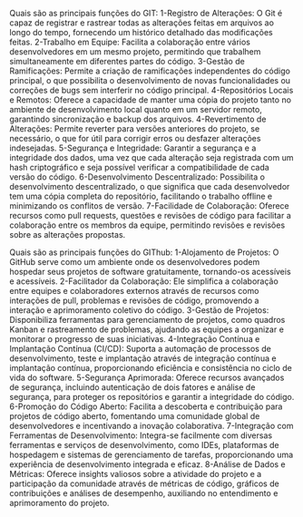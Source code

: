 Quais são as principais funções do GIT:
1-Registro de Alterações: O Git é capaz de registrar e rastrear todas as alterações feitas em arquivos ao longo do tempo, fornecendo um histórico detalhado das modificações feitas.
2-Trabalho em Equipe: Facilita a colaboração entre vários desenvolvedores em um mesmo projeto, permitindo que trabalhem simultaneamente em diferentes partes do código.
3-Gestão de Ramificações: Permite a criação de ramificações independentes do código principal, o que possibilita o desenvolvimento de novas funcionalidades ou correções de bugs sem interferir no código principal.
4-Repositórios Locais e Remotos: Oferece a capacidade de manter uma cópia do projeto tanto no ambiente de desenvolvimento local quanto em um servidor remoto, garantindo sincronização e backup dos arquivos.
4-Revertimento de Alterações: Permite reverter para versões anteriores do projeto, se necessário, o que for útil para corrigir erros ou desfazer alterações indesejadas.
5-Segurança e Integridade: Garantir a segurança e a integridade dos dados, uma vez que cada alteração seja registrada com um hash criptográfico e seja possível verificar a compatibilidade de cada versão do código.
6-Desenvolvimento Descentralizado: Possibilita o desenvolvimento descentralizado, o que significa que cada desenvolvedor tem uma cópia completa do repositório, facilitando o trabalho offline e minimizando os conflitos de versão.
7-Facilidade de Colaboração: Oferece recursos como pull requests, questões e revisões de código para facilitar a colaboração entre os membros da equipe, permitindo revisões e revisões sobre as alterações propostas.


Quais são as principais funções do GIThub:
1-Alojamento de Projetos: O GitHub serve como um ambiente onde os desenvolvedores podem hospedar seus projetos de software gratuitamente, tornando-os acessíveis e acessíveis.
2-Facilitador da Colaboração: Ele simplifica a colaboração entre equipes e colaboradores externos através de recursos como interações de pull, problemas e revisões de código, promovendo a interação e aprimoramento coletivo do código.
3-Gestão de Projetos: Disponibiliza ferramentas para gerenciamento de projetos, como quadros Kanban e rastreamento de problemas, ajudando as equipes a organizar e monitorar o progresso de suas iniciativas.
4-Integração Contínua e Implantação Contínua (CI/CD): Suporta a automação de processos de desenvolvimento, teste e implantação através de integração contínua e implantação contínua, proporcionando eficiência e consistência no ciclo de vida do software.
5-Segurança Aprimorada: Oferece recursos avançados de segurança, incluindo autenticação de dois fatores e análise de segurança, para proteger os repositórios e garantir a integridade do código.
6-Promoção do Código Aberto: Facilita a descoberta e contribuição para projetos de código aberto, fomentando uma comunidade global de desenvolvedores e incentivando a inovação colaborativa.
7-Integração com Ferramentas de Desenvolvimento: Integra-se facilmente com diversas ferramentas e serviços de desenvolvimento, como IDEs, plataformas de hospedagem e sistemas de gerenciamento de tarefas, proporcionando uma experiência de desenvolvimento integrada e eficaz.
8-Análise de Dados e Métricas: Oferece insights valiosos sobre a atividade do projeto e a participação da comunidade através de métricas de código, gráficos de contribuições e análises de desempenho, auxiliando no entendimento e aprimoramento do projeto.
